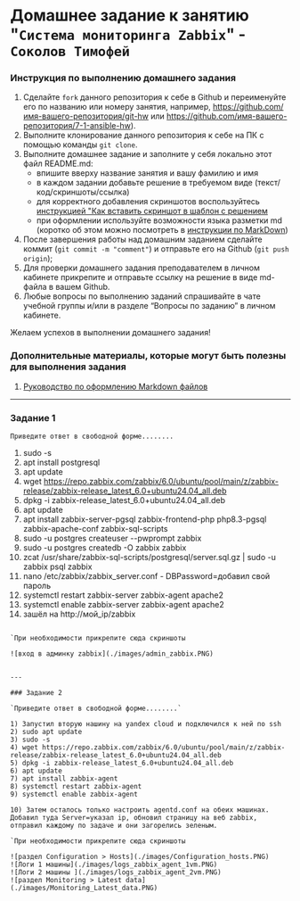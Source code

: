 # Домашнее задание к занятию "`Система мониторинга Zabbix`" - `Соколов Тимофей`


### Инструкция по выполнению домашнего задания

   1. Сделайте `fork` данного репозитория к себе в Github и переименуйте его по названию или номеру занятия, например, https://github.com/имя-вашего-репозитория/git-hw или  https://github.com/имя-вашего-репозитория/7-1-ansible-hw).
   2. Выполните клонирование данного репозитория к себе на ПК с помощью команды `git clone`.
   3. Выполните домашнее задание и заполните у себя локально этот файл README.md:
      - впишите вверху название занятия и вашу фамилию и имя
      - в каждом задании добавьте решение в требуемом виде (текст/код/скриншоты/ссылка)
      - для корректного добавления скриншотов воспользуйтесь [инструкцией "Как вставить скриншот в шаблон с решением](https://github.com/netology-code/sys-pattern-homework/blob/main/screen-instruction.md)
      - при оформлении используйте возможности языка разметки md (коротко об этом можно посмотреть в [инструкции  по MarkDown](https://github.com/netology-code/sys-pattern-homework/blob/main/md-instruction.md))
   4. После завершения работы над домашним заданием сделайте коммит (`git commit -m "comment"`) и отправьте его на Github (`git push origin`);
   5. Для проверки домашнего задания преподавателем в личном кабинете прикрепите и отправьте ссылку на решение в виде md-файла в вашем Github.
   6. Любые вопросы по выполнению заданий спрашивайте в чате учебной группы и/или в разделе “Вопросы по заданию” в личном кабинете.
   
Желаем успехов в выполнении домашнего задания!
   
### Дополнительные материалы, которые могут быть полезны для выполнения задания

1. [Руководство по оформлению Markdown файлов](https://gist.github.com/Jekins/2bf2d0638163f1294637#Code)

---

### Задание 1

`Приведите ответ в свободной форме........`

1) sudo -s 
2) apt install postgresql
3) apt update
4) wget https://repo.zabbix.com/zabbix/6.0/ubuntu/pool/main/z/zabbix-release/zabbix-release_latest_6.0+ubuntu24.04_all.deb
5) dpkg -i zabbix-release_latest_6.0+ubuntu24.04_all.deb
6) apt update
7) apt install zabbix-server-pgsql zabbix-frontend-php php8.3-pgsql zabbix-apache-conf zabbix-sql-scripts
8) sudo -u postgres createuser --pwprompt zabbix
9) sudo -u postgres createdb -O zabbix zabbix
10) zcat /usr/share/zabbix-sql-scripts/postgresql/server.sql.gz | sudo -u zabbix psql zabbix
11) nano /etc/zabbix/zabbix_server.conf - DBPassword=добавил свой пароль 
12) systemctl restart zabbix-server zabbix-agent apache2
13) systemctl enable zabbix-server zabbix-agent apache2
14) зашёл на http://мой_ip/zabbix

```

`При необходимости прикрепитe сюда скриншоты

![вход в админку zabbix](./images/admin_zabbix.PNG)


---

### Задание 2

`Приведите ответ в свободной форме........`

1) Запустил вторую нашину на yandex cloud и подключился к ней по ssh
2) sudo apt update
3) sudo -s
4) wget https://repo.zabbix.com/zabbix/6.0/ubuntu/pool/main/z/zabbix-release/zabbix-release_latest_6.0+ubuntu24.04_all.deb
5) dpkg -i zabbix-release_latest_6.0+ubuntu24.04_all.deb
6) apt update
7) apt install zabbix-agent
8) systemctl restart zabbix-agent
9) systemctl enable zabbix-agent 

10) Затем осталось только настроить agentd.conf на обеих машинах. Добавил туда Server=указал ip, обновил страницу на веб zabbix, отправил каждому по задаче и они загорелись зеленым.

`При необходимости прикрепитe сюда скриншоты

![раздел Configuration > Hosts](./images/Configuration_hosts.PNG)
![Логи 1 машины](./images/logs_zabbix_agent_1vm.PNG)
![Логи 2 машины ](./images/logs_zabbix_agent_2vm.PNG)
![раздел Monitoring > Latest data](./images/Monitoring_Latest_data.PNG)
